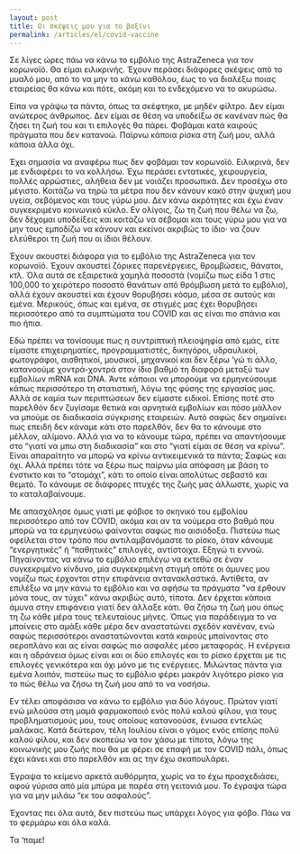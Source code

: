```yaml
---
layout: post
title: Οι σκέψεις μου για το βαξίνι
permalink: /articles/el/covid-vaccine
---
```


Σε λίγες ώρες πάω να κάνω το εμβόλιο της AstraZeneca για τον κορωνοϊό. Θα είμαι ειλικρινής. Έχουν περάσει διάφορες σκέψεις από το μυαλό μου, από το να μην το κάνω καθόλου, έως το να διαλέξω ποιας εταιρείας θα κάνω και πότε, ακόμη και το ενδεχόμενο να το ακυρώσω.

Είπα να γράψω τα πάντα, όπως τα σκέφτηκα, με μηδέν φίλτρο. Δεν είμαι ανώτερος άνθρωπος. Δεν είμαι σε θέση να υποδείξω σε κανέναν πώς θα ζήσει τη ζωή του και τι επιλογές θα πάρει. Φοβάμαι κατά καιρούς πράγματα που δεν κατανοώ. Παίρνω κάποια ρίσκα στη ζωή μου, αλλά κάποια άλλα όχι.

Έχει σημασία να αναφέρω πως δεν φοβάμαι τον κορωνοϊό. Ειλικρινά, δεν με ενδιαφέρει το να κολλήσω. Έχω περάσει εντατικές, χειρουργεία, πολλές αρρώστιες, αλήθεια δεν με νοιάζει προσωπικά. Δεν προσέχω στο μέγιστο. Κοιτάζω να τηρώ τα μέτρα που δεν κάνουν κακό στην ψυχική μου υγεία, σεβόμενος και τους γύρω μου. Δεν κάνω ακρότητες και έχω έναν συγκεκριμένο κοινωνικό κύκλο. Εν ολίγοις, ζω τη ζωή που θέλω να ζω, δεν δέχομαι υποδείξεις και κοιτάζω να σέβομαι και τους γύρω μου για να μην τους εμποδίζω να κάνουν και εκείνοι ακριβώς το ίδιο· να ζουν ελεύθεροι τη ζωή που οι ίδιοι θέλουν.

Έχουν ακουστεί διάφορα για το εμβόλιο της AstraZeneca για τον κορωνοϊό. Έχουν ακουστεί ζόρικες παρενέργειες, θρομβώσεις, θάνατοι, κτλ. Όλα αυτά σε εξαιρετικά χαμηλά ποσοστά (νομίζω πως είδα 1 στις 100,000 το χειρότερο ποσοστό θανάτων από θρόμβωση μετά το εμβόλιο), αλλά έχουν ακουστεί και έχουν θορυβήσει κόσμο, μέσα σε αυτούς και εμένα. Μερικούς, όπως και εμένα, σε στιγμές μας έχει θορυβήσει περισσότερο από τα συμπτώματα του COVID και ας είναι πιο σπάνια και πιο ήπια.

Εδώ πρέπει να τονίσουμε πως η συντριπτική πλειοψηφία από εμάς, είτε είμαστε επιχειρηματίες, προγραμματιστές, δικηγόροι, υδραυλικοί, φωτογράφοι, αισθητικοί, μουσικοί, μηχανικοί και δεν ξέρω ’γώ τι άλλο, κατανοούμε χοντρά-χοντρά στον ίδιο βαθμό τη διαφορά μεταξύ των εμβολίων mRNA και DNA. Άντε κάποιοι να μπορούμε να ερμηνεύσουμε κάπως περισσότερο τη στατιστική, λόγω της φύσης της εργασίας μας. Αλλά σε καμία των περιπτώσεων δεν είμαστε ειδικοί. Επίσης ποτέ στο παρελθόν δεν ζυγίσαμε θετικά και αρνητικά εμβολίων και πόσο μάλλον να μπούμε σε διαδικασία σύγκρισης εταιρειών. Αυτό σαφώς δεν σημαίνει πως επειδή δεν κάναμε κάτι στο παρελθόν, δεν θα το κάνουμε στο μέλλον, αλίμονο. Αλλά για να το κάνουμε τώρα, πρέπει να απαντήσουμε στο “γιατί να μπω στη διαδικασία” και στο “γιατί είμαι σε θέση να κρίνω”. Είναι απαραίτητο να μπορώ να κρίνω αντικειμενικά τα πάντα; Σαφώς και όχι. Αλλά πρέπει τότε να ξέρω πως παίρνω μία απόφαση με βάση το ένστικτο και το “στομάχι”, κάτι το οποίο είναι απολύτως σεβαστό και θεμιτό. Το κάνουμε σε διάφορες πτυχές της ζωής μας άλλωστε, χωρίς να το καταλαβαίνουμε.

Με απασχόλησε όμως γιατί με φόβισε το σκηνικό του εμβολίου περισσότερο από τον COVID, ακόμα και αν τα νούμερα στο βαθμό που μπορώ να τα ερμηνεύσω φαίνονται σαφώς πιο αισιόδοξα. Πιστεύω πως οφείλεται στον τρόπο που αντιλαμβανόμαστε το ρίσκο, όταν κάνουμε “ενεργητικές” ή “παθητικές” επιλογές, αντίστοιχα. Εξηγώ τι εννοώ. Πηγαίνοντας να κάνω το εμβόλιο επιλέγω να εκτεθώ σε έναν συγκεκριμένο κίνδυνο, μία συγκεκριμένη στιγμή οπότε οι άμυνες μου νομίζω πως έρχονται στην επιφάνεια αντανακλαστικά. Αντίθετα, αν επιλέξω να μην κάνω το εμβόλιο και να αφήσω τα πράγματα "να έρθουν μόνα τους, αν τύχει" κάνω ακριβώς αυτό, τίποτα. Δεν έρχεται κάποια άμυνα στην επιφάνεια γιατί δεν άλλαξε κάτι. Θα ζήσω τη ζωή μου όπως τη ζω κάθε μέρα τους τελευταίους μήνες. Όπως για παράδειγμα το να μπαίνεις στο αμάξι κάθε μέρα δεν αναστατώνει σχεδόν κανέναν, ενώ σαφώς περισσότεροι αναστατώνονται κατά καιρούς μπαίνοντας στο αεροπλάνο και ας είναι σαφώς πιο ασφαλές μέσο μεταφοράς. Η ενέργεια και η αδράνεια όμως είναι και οι δύο επιλογές και το ρίσκο έρχεται με τις επιλογές γενικότερα και όχι μόνο με τις ενέργειες. Μιλώντας πάντα για εμένα λοιπόν, πιστεύω πως το εμβόλιο φέρει μακράν λιγότερο ρίσκο για το πώς θέλω να ζήσω τη ζωή μου από το να νοσήσω. 

Εν τέλει αποφάσισα να κάνω το εμβόλιο για δύο λόγους. Πρώτον γιατί ενώ μιλούσα στη μαμά φαρμακοποιό ενός πολύ καλού φίλου, για τους προβληματισμούς μου, τους οποίους κατανοούσε, ένιωσα εντελώς μαλάκας. Κατά δεύτερον, τέλη Ιουλίου είναι ο γάμος ενός επίσης πολύ καλού φίλου, και δεν σκοπεύω να τον χάσω με τίποτα, λόγω της κοινωνικής μου ζωής που θα με φέρει σε επαφή με τον COVID πάλι, όπως έχει κάνει και στο παρελθόν και ας την έχω σκαπουλάρει. 

Έγραψα το κείμενο αρκετά αυθόρμητα, χωρίς να το έχω προσχεδιάσει, αφού γύρισα από μία μπύρα με παρέα στη γειτονιά μου. Το έγραψα τώρα για να μην μιλάω “εκ του ασφαλούς”.

Έχοντας πει όλα αυτά, δεν πιστεύω πως υπάρχει λόγος για φόβο. Πάω να το φερμάρω και όλα καλά.

Τα ‘παμε!
